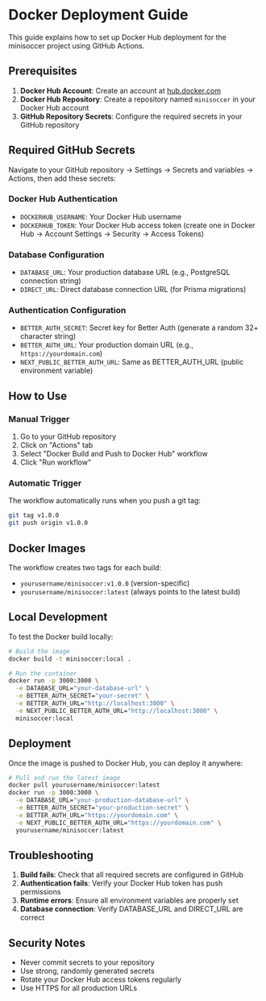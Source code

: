 # Docker Deployment Guide

This guide explains how to set up Docker Hub deployment for the minisoccer project using GitHub Actions.

## Prerequisites

1. **Docker Hub Account**: Create an account at [hub.docker.com](https://hub.docker.com)
2. **Docker Hub Repository**: Create a repository named `minisoccer` in your Docker Hub account
3. **GitHub Repository Secrets**: Configure the required secrets in your GitHub repository

## Required GitHub Secrets

Navigate to your GitHub repository → Settings → Secrets and variables → Actions, then add these secrets:

### Docker Hub Authentication

- `DOCKERHUB_USERNAME`: Your Docker Hub username
- `DOCKERHUB_TOKEN`: Your Docker Hub access token (create one in Docker Hub → Account Settings → Security → Access Tokens)

### Database Configuration

- `DATABASE_URL`: Your production database URL (e.g., PostgreSQL connection string)
- `DIRECT_URL`: Direct database connection URL (for Prisma migrations)

### Authentication Configuration

- `BETTER_AUTH_SECRET`: Secret key for Better Auth (generate a random 32+ character string)
- `BETTER_AUTH_URL`: Your production domain URL (e.g., `https://yourdomain.com`)
- `NEXT_PUBLIC_BETTER_AUTH_URL`: Same as BETTER_AUTH_URL (public environment variable)

## How to Use

### Manual Trigger

1. Go to your GitHub repository
2. Click on "Actions" tab
3. Select "Docker Build and Push to Docker Hub" workflow
4. Click "Run workflow"

### Automatic Trigger

The workflow automatically runs when you push a git tag:

```bash
git tag v1.0.0
git push origin v1.0.0
```

## Docker Images

The workflow creates two tags for each build:

- `yourusername/minisoccer:v1.0.0` (version-specific)
- `yourusername/minisoccer:latest` (always points to the latest build)

## Local Development

To test the Docker build locally:

```bash
# Build the image
docker build -t minisoccer:local .

# Run the container
docker run -p 3000:3000 \
  -e DATABASE_URL="your-database-url" \
  -e BETTER_AUTH_SECRET="your-secret" \
  -e BETTER_AUTH_URL="http://localhost:3000" \
  -e NEXT_PUBLIC_BETTER_AUTH_URL="http://localhost:3000" \
  minisoccer:local
```

## Deployment

Once the image is pushed to Docker Hub, you can deploy it anywhere:

```bash
# Pull and run the latest image
docker pull yourusername/minisoccer:latest
docker run -p 3000:3000 \
  -e DATABASE_URL="your-production-database-url" \
  -e BETTER_AUTH_SECRET="your-production-secret" \
  -e BETTER_AUTH_URL="https://yourdomain.com" \
  -e NEXT_PUBLIC_BETTER_AUTH_URL="https://yourdomain.com" \
  yourusername/minisoccer:latest
```

## Troubleshooting

1. **Build fails**: Check that all required secrets are configured in GitHub
2. **Authentication fails**: Verify your Docker Hub token has push permissions
3. **Runtime errors**: Ensure all environment variables are properly set
4. **Database connection**: Verify DATABASE_URL and DIRECT_URL are correct

## Security Notes

- Never commit secrets to your repository
- Use strong, randomly generated secrets
- Rotate your Docker Hub access tokens regularly
- Use HTTPS for all production URLs
